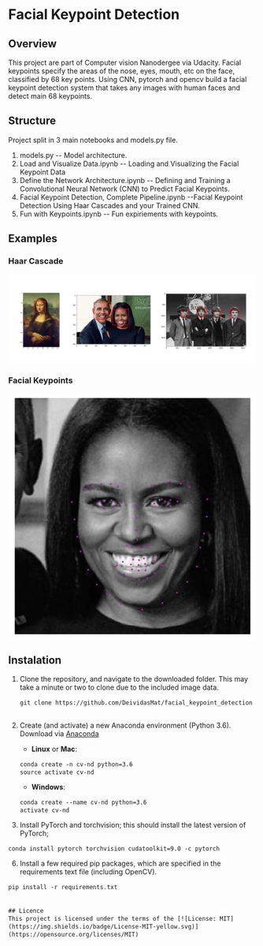 # Facial Keypoint Detection

## Overview
This project are part of Computer vision Nanodergee via Udacity. Facial keypoints  specify the areas of the nose, eyes, mouth, etc on the face, classified by 68 key points. Using CNN, pytorch and opencv build a facial keypoint detection system that takes any images with human faces and detect main 68 keypoints.

## Structure

Project split in 3 main notebooks and models.py file.

1) models.py -- Model architecture.
2) Load and Visualize Data.ipynb -- Loading and Visualizing the Facial Keypoint Data
3) Define the Network Architecture.ipynb -- Defining and Training a Convolutional Neural Network (CNN) to Predict Facial Keypoints.
4) Facial Keypoint Detection, Complete Pipeline.ipynb --Facial Keypoint Detection Using Haar Cascades and your Trained CNN.
5) Fun with Keypoints.ipynb -- Fun expiriements with keypoints.

## Examples

### Haar Cascade
<p align="center"> <img src="images/haar_cascade_ex.png" align="middle" alt="drawing" width="1600px"> </p> 

### Facial Keypoints
<p align="center"> <img src="images/michelle_detected.png" align="middle" alt="drawing" width="800px"> </p> 

## Instalation

1. Clone the repository, and navigate to the downloaded folder. This may take a minute or two to clone due to the included image data.
	```
	git clone https://github.com/DeividasMat/facial_keypoint_detection
  
2. Create (and activate) a new Anaconda environment (Python 3.6).
Download via [Anaconda](https://www.anaconda.com/distribution/)

	- __Linux__ or __Mac__: 
	```
	conda create -n cv-nd python=3.6
	source activate cv-nd
	```
	- __Windows__: 
	```
	conda create --name cv-nd python=3.6
	activate cv-nd
	```

3. Install PyTorch and torchvision; this should install the latest version of PyTorch;
```
conda install pytorch torchvision cudatoolkit=9.0 -c pytorch
```
6. Install a few required pip packages, which are specified in the requirements text file (including OpenCV).
```
pip install -r requirements.txt


## Licence
This project is licensed under the terms of the [![License: MIT](https://img.shields.io/badge/License-MIT-yellow.svg)](https://opensource.org/licenses/MIT)
